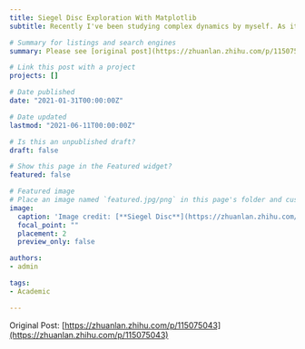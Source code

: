 ```yaml
---
title: Siegel Disc Exploration With Matplotlib
subtitle: Recently I've been studying complex dynamics by myself. As its name suggests this is such a complicated branch of mathematics that requires solid foundation in complex analysis, measure theory, set theory and so on for people to understand what it is talking about. Maybe I exaggerate. Whatever, in this article I'll show some exploration results of a kind of topological construction of Fatou stable area, Siegel disc, named after its finder, with the help of Matplotlib (a famous side-package of Python specializes in visualization).

# Summary for listings and search engines
summary: Please see [original post](https://zhuanlan.zhihu.com/p/115075043) for full version. Recently I've been studying complex dynamics by myself. As its name suggests this is such a complicated branch of mathematics that requires solid foundation in complex analysis, measure theory, set theory and so on for people to understand what it is talking about. Maybe I exaggerate. Whatever, in this article I'll show some exploration results of a kind of topological construction of Fatou stable area, Siegel disc, named after its finder, with the help of Matplotlib (a famous side-package of Python specializes in visualization).

# Link this post with a project
projects: []

# Date published
date: "2021-01-31T00:00:00Z"

# Date updated
lastmod: "2021-06-11T00:00:00Z"

# Is this an unpublished draft?
draft: false

# Show this page in the Featured widget?
featured: false

# Featured image
# Place an image named `featured.jpg/png` in this page's folder and customize its options here.
image:
  caption: 'Image credit: [**Siegel Disc**](https://zhuanlan.zhihu.com/p/115075043)'
  focal_point: ""
  placement: 2
  preview_only: false

authors:
- admin

tags:
- Academic

---
```


Original Post: [https://zhuanlan.zhihu.com/p/115075043](https://zhuanlan.zhihu.com/p/115075043)
